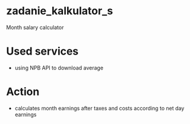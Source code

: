 # zadanie_kalkulator_s
Month salary calculator 

# Used services
- using NPB API to download average

# Action
- calculates month earnings after taxes and costs according to net day earnings
